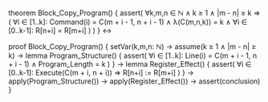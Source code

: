 theorem Block_Copy_Program() {
  assert(
    ∀k,m,n ∈ ℕ ∧
    k ≥ 1 ∧
    |m - n| ≥ k ⇒
    (
      ∀i ∈ [1..k]: Command(i) = C(m + i - 1, n + i - 1) ∧
      λ(C(m,n,k)) = k ∧
      ∀i ∈ [0..k-1]: R[n+i] = R[m+i]
    )
  )
} ↔

proof Block_Copy_Program() {
  setVar(k,m,n: ℕ) →
  assume(k ≥ 1 ∧ |m - n| ≥ k) →
  lemma Program_Structure() {
    assert(
      ∀i ∈ [1..k]: Line(i) = C(m + i - 1, n + i - 1) ∧
      Program_Length = k
    )
  } →
  lemma Register_Effect() {
    assert(
      ∀i ∈ [0..k-1]: 
        Execute(C(m + i, n + i)) ⇒ R[n+i] := R[m+i]
    )
  } →
  apply(Program_Structure()) →
  apply(Register_Effect()) →
  assert(conclusion)
}